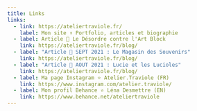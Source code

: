 ```yaml
---
title: Links
links:
  - link: https://ateliertraviole.fr/
    label: Mon site ⬆️ Portfolio, articles et biographie
  - label: Article 🔸 Le Désordre contre l'Art Block
    link: https://ateliertraviole.fr/blog/
  - label: "Article 🔸 SEPT 2021 : Le Magasin des Souvenirs"
    link: https://ateliertraviole.fr/blog/
  - label: "Article 🔸 AOUT 2021 : Lucie et les Lucioles"
    link: https://ateliertraviole.fr/blog/
  - label: Ma page Instagram ⭐ Atelier.Traviole (FR)
    link: https://www.instagram.com/atelier.traviole/
  - label: Mon profil Behance ⭐ Léna Desmettre (EN)
    link: https://www.behance.net/ateliertraviole
---
```

